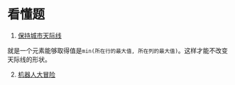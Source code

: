 # 看懂题

1. [保持城市天际线](https://leetcode-cn.com/problems/max-increase-to-keep-city-skyline/submissions/)

就是一个元素能够取得值是`min(所在行的最大值, 所在列的最大值)`。这样才能不改变天际线的形状。


2. [机器人大冒险](https://leetcode-cn.com/problems/programmable-robot/submissions/)
